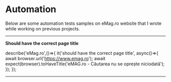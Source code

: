 # Automation

Below are some automation tests samples on eMag.ro website that I wrote while working on previous projects.

-------


**Should have the correct page title**

describe('eMag.ro',()=>{
	it('should have the correct page title', async()=>{
			await browser.url('https://www.emag.ro');
			await expect(browser).toHaveTitle('eMAG.ro - Căutarea nu se oprește niciodată');
	});
});


-----------
